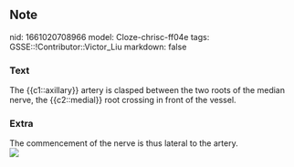 ## Note
nid: 1661020708966
model: Cloze-chrisc-ff04e
tags: GSSE::!Contributor::Victor_Liu
markdown: false

### Text
The {{c1::axillary}} artery is clasped between the two roots of the median nerve, the {{c2::medial}} root crossing in front of the vessel.

### Extra
<div>
  The commencement of the nerve is thus lateral to the artery.
</div><img src=
"paste-fe3035aa8d0db68936abe1c3561cf9def8d657d7.jpg">
